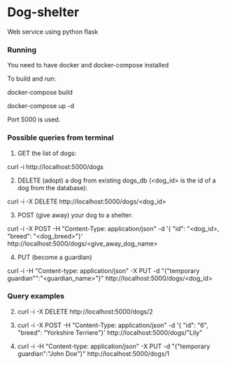 # Dog-shelter
Web service using python flask

### Running
You need to have docker and docker-compose installed

To build and run:

docker-compose build

docker-compose up -d

Port 5000 is used.

### Possible queries from terminal

1) GET the list of dogs:

curl -i http://localhost:5000/dogs

2) DELETE (adopt) a dog from existing dogs_db (<dog_id> is the id of a dog from the database):

curl -i -X DELETE http://localhost:5000/dogs/<dog_id>

3) POST (give away) your dog to a shelter:

curl -i -X POST -H "Content-Type: application/json" -d '{ "id": "<dog_id>, "breed": "<dog_breed>"}' http://localhost:5000/dogs/<give_away_dog_name>

4) PUT (become a guardian)

curl -i -H "Content-type: application/json" -X PUT -d "{\"temporary guardian"\":\"<guardian_name>\"}" http://localhost:5000/dogs/<dog_id>

### Query examples

2) curl -i -X DELETE http://localhost:5000/dogs/2

3) curl -i -X POST -H "Content-Type: application/json" -d '{ "id": "6", "breed": "Yorkshire Terriere"}' http://localhost:5000/dogs/"Lily"

4) curl -i -H "Content-type: application/json" -X PUT -d "{\"temporary guardian\":\"John Doe\"}" http://localhost:5000/dogs/1